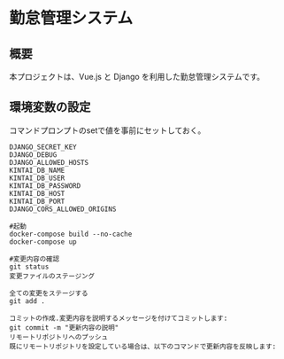 <!-- ファイル: README.md -->

# 勤怠管理システム

## 概要
本プロジェクトは、Vue.js と Django を利用した勤怠管理システムです。

## 環境変数の設定
コマンドプロンプトのsetで値を事前にセットしておく。

```dotenv
DJANGO_SECRET_KEY
DJANGO_DEBUG
DJANGO_ALLOWED_HOSTS
KINTAI_DB_NAME
KINTAI_DB_USER
KINTAI_DB_PASSWORD
KINTAI_DB_HOST
KINTAI_DB_PORT
DJANGO_CORS_ALLOWED_ORIGINS

#起動
docker-compose build --no-cache
docker-compose up

#変更内容の確認
git status
変更ファイルのステージング

全ての変更をステージする
git add .

コミットの作成.変更内容を説明するメッセージを付けてコミットします:
git commit -m "更新内容の説明"
リモートリポジトリへのプッシュ
既にリモートリポジトリを設定している場合は、以下のコマンドで更新内容を反映します: